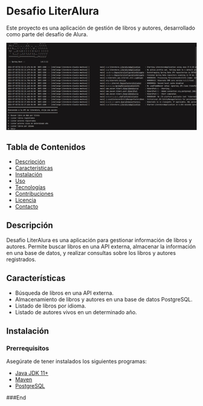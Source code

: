 # Desafio LiterAlura

Este proyecto es una aplicación de gestión de libros y autores, desarrollado como parte del desafío de Alura.

![Descripción de la imagen](imagenes/Menu.jpg)

## Tabla de Contenidos

- [Descripción](#descripción)
- [Características](#características)
- [Instalación](#instalación)
- [Uso](#uso)
- [Tecnologías](#tecnologías)
- [Contribuciones](#contribuciones)
- [Licencia](#licencia)
- [Contacto](#contacto)

## Descripción

Desafio LiterAlura es una aplicación para gestionar información de libros y autores. Permite buscar libros en una API externa, almacenar la información en una base de datos, y realizar consultas sobre los libros y autores registrados.

## Características

- Búsqueda de libros en una API externa.
- Almacenamiento de libros y autores en una base de datos PostgreSQL.
- Listado de libros por idioma.
- Listado de autores vivos en un determinado año.

## Instalación

### Prerrequisitos

Asegúrate de tener instalados los siguientes programas:

- [Java JDK 11+](https://www.oracle.com/java/technologies/javase-jdk11-downloads.html)
- [Maven](https://maven.apache.org/install.html)
- [PostgreSQL](https://www.postgresql.org/download/)

###End
